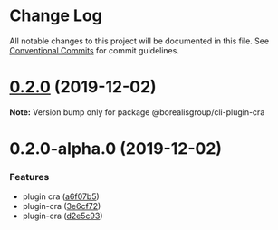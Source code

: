 # Change Log

All notable changes to this project will be documented in this file.
See [Conventional Commits](https://conventionalcommits.org) for commit guidelines.

# [0.2.0](https://github.com/borealisgroup/borealis/tree/master/packages/@borealisgroup/cli-plugin-cra/compare/@borealisgroup/cli-plugin-cra@0.2.0-alpha.0...@borealisgroup/cli-plugin-cra@0.2.0) (2019-12-02)

**Note:** Version bump only for package @borealisgroup/cli-plugin-cra





# 0.2.0-alpha.0 (2019-12-02)


### Features

* plugin cra ([a6f07b5](https://github.com/borealisgroup/borealis/tree/master/packages/@borealisgroup/cli-plugin-cra/commit/a6f07b5b66aa77f7ee18a1ab34479952cc6b44d4))
* plugin-cra ([3e6cf72](https://github.com/borealisgroup/borealis/tree/master/packages/@borealisgroup/cli-plugin-cra/commit/3e6cf7216dbdabb2564c6849d2716322956ea0f2))
* plugin-cra ([d2e5c93](https://github.com/borealisgroup/borealis/tree/master/packages/@borealisgroup/cli-plugin-cra/commit/d2e5c93086936e996f8f2f59ba1c37bada96b5d6))
